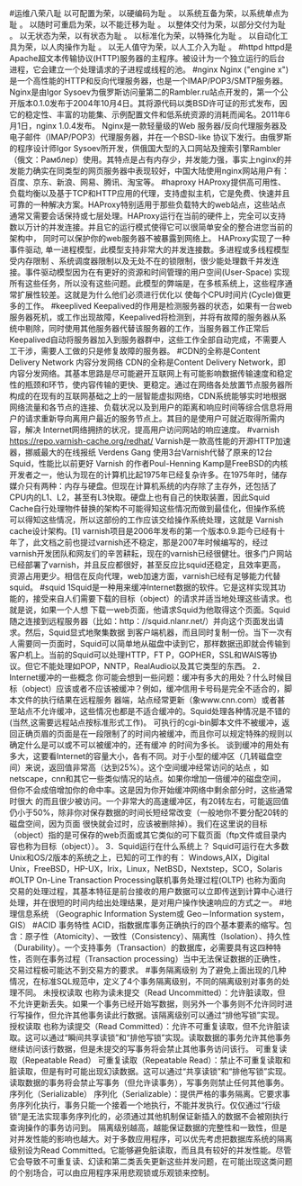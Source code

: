 #运维八荣八耻
	以可配置为荣，以硬编码为耻 。
	以系统互备为荣，以系统单点为耻 。
	以随时可重启为荣，以不能迁移为耻 。
	以整体交付为荣，以部分交付为耻 。
	以无状态为荣，以有状态为耻 。
	以标准化为荣，以特殊化为耻 。
	以自动化工具为荣，以人肉操作为耻 。
	以无人值守为荣，以人工介入为耻 。
#httpd
	httpd是Apache超文本传输协议(HTTP)服务器的主程序。被设计为一个独立运行的后台进程，它会建立一个处理请求的子进程或线程的池。
#nginx
	Nginx ("engine x") 是一个高性能的HTTP和反向代理服务器，也是一个IMAP/POP3/SMTP服务器。Nginx是由Igor Sysoev为俄罗斯访问量第二的Rambler.ru站点开发的，第一个公开版本0.1.0发布于2004年10月4日。其将源代码以类BSD许可证的形式发布，因它的稳定性、丰富的功能集、示例配置文件和低系统资源的消耗而闻名。2011年6月1日，nginx 1.0.4发布。
	Nginx是一款轻量级的Web 服务器/反向代理服务器及电子邮件（IMAP/POP3）代理服务器，并在一个BSD-like 协议下发行。由俄罗斯的程序设计师Igor Sysoev所开发，供俄国大型的入口网站及搜索引擎Rambler（俄文：Рамблер）使用。其特点是占有内存少，并发能力强，事实上nginx的并发能力确实在同类型的网页服务器中表现较好，中国大陆使用nginx网站用户有：百度、京东、新浪、网易、腾讯、淘宝等。
#haproxy
	HAProxy提供高可用性、负载均衡以及基于TCP和HTTP应用的代理，支持虚拟主机，它是免费、快速并且可靠的一种解决方案。HAProxy特别适用于那些负载特大的web站点，这些站点通常又需要会话保持或七层处理。HAProxy运行在当前的硬件上，完全可以支持数以万计的并发连接。并且它的运行模式使得它可以很简单安全的整合进您当前的架构中， 同时可以保护你的web服务器不被暴露到网络上。
	HAProxy实现了一种事件驱动, 单一进程模型，此模型支持非常大的并发连接数。多进程或多线程模型受内存限制 、系统调度器限制以及无处不在的锁限制，很少能处理数千并发连接。事件驱动模型因为在有更好的资源和时间管理的用户空间(User-Space) 实现所有这些任务，所以没有这些问题。此模型的弊端是，在多核系统上，这些程序通常扩展性较差。这就是为什么他们必须进行优化以 使每个CPU时间片(Cycle)做更多的工作。
#keeplived
	Keepalived的作用是检测服务器的状态，如果有一台web服务器死机，或工作出现故障，Keepalived将检测到，并将有故障的服务器从系统中剔除，同时使用其他服务器代替该服务器的工作，当服务器工作正常后Keepalived自动将服务器加入到服务器群中，这些工作全部自动完成，不需要人工干涉，需要人工做的只是修复故障的服务器。
#CDN的全称是Content Delivery Network 内容分发网络
	CDN的全称是Content Delivery Network，即内容分发网络。其基本思路是尽可能避开互联网上有可能影响数据传输速度和稳定性的瓶颈和环节，使内容传输的更快、更稳定。通过在网络各处放置节点服务器所构成的在现有的互联网基础之上的一层智能虚拟网络，CDN系统能够实时地根据网络流量和各节点的连接、负载状况以及到用户的距离和响应时间等综合信息将用户的请求重新导向离用户最近的服务节点上。其目的是使用户可就近取得所需内容，解决 Internet网络拥挤的状况，提高用户访问网站的响应速度。
#varnish	https://repo.varnish-cache.org/redhat/
	Varnish是一款高性能的开源HTTP加速器，挪威最大的在线报纸 Verdens Gang 使用3台Varnish代替了原来的12台Squid，性能比以前更好
	Varnish 的作者Poul-Henning Kamp是FreeBSD的内核开发者之一，他认为现在的计算机比起1975年已经复杂许多。在1975年时，储存媒介只有两种：内存与硬盘。但现在计算机系统的内存除了主存外，还包括了CPU内的L1、L2，甚至有L3快取。硬盘上也有自己的快取装置，因此Squid Cache自行处理物件替换的架构不可能得知这些情况而做到最佳化，但操作系统可以得知这些情况，所以这部份的工作应该交给操作系统处理，这就是 Varnish cache设计架构。[1] 
	varnish项目是2006年发布的第一个版本0.9.距今已经有十年了，此文档之前也提过varnish还不稳定，那是2007年时候编写的，经过varnish开发团队和网友们的辛苦耕耘，现在的varnish已经很健壮。很多门户网站已经部署了varnish，并且反应都很好，甚至反应比squid还稳定，且效率更高，资源占用更少。相信在反向代理，web加速方面，varnish已经有足够能力代替squid。
#squid
	1Squid是一种用来缓冲Internet数据的软件。它是这样实现其功能的，接受来自人们需要下载的目标（object）的请求并适当地处理这些请求。也就是说，如果一个人想
	下载一web页面，他请求Squid为他取得这个页面。Squid随之连接到远程服务器（比如：http：//squid.nlanr.net/）并向这个页面发出请求。然后，Squid显式地聚集数据
	到客户端机器，而且同时复制一份。当下一次有人需要同一页面时，Squid可以简单地从磁盘中读到它，那样数据迅即就会传输到客户机上。当前的Squid可以处理HTTP，FT
	P，GOPHER，SSL和WAIS等协议。但它不能处理如POP，NNTP，RealAudio以及其它类型的东西。
	2．Internet缓冲的一些概念
	你可能会想到一些问题：缓冲有多大的用处？什么时候目标（object）应该或者不应该被缓冲？例如，缓冲信用卡号码是完全不适合的，脚本文件的执行结果在远程服务
	器端，站点经常更新（象www.cnn.com）或者甚至站点不允许缓冲，这些情况也都是不适合缓冲的。Squid处理各种情况是不错的(当然,这需要远程站点按标准形式工作)。
	可执行的cgi-bin脚本文件不被缓冲，返回正确页眉的页面是在一段限制了的时间内被缓冲，而且你可以规定特殊的规则以确定什么是可以或不可以被缓冲的，还有缓冲
	的时间为多长。
	谈到缓冲的用处有多大，这要看Internet的容量大小，各有不同。对于小型的缓冲区（几转磁盘空间）来说，返回值非常高（达到25%）。这个空间缓冲经常访问的站点
	，如netscape，cnn和其它一些类似情况的站点。如果你增加一倍缓冲的磁盘空间，但你不会成倍增加你的命中率。这是因为你开始缓冲网络中剩余部分时，这些通常时很大
	的而且很少被访问。一个非常大的高速缓冲区，有20转左右，可能返回值仍小于50%，除非你对保存数据的时间长短经常改变（一般地你不要分配20转的磁盘空间，因为页面
	很快就会过时，应该被删除掉）。我们在这里说的目标（object）指的是可保存的web页面或其它类似的可下载页面（ftp文件或目录内容也称为目标（object））。
	3．Squid运行在什么系统上？
	Squid可运行在大多数Unix和OS/2版本的系统之上，已知的可工作的有：
	Windows,AIX，Digital Unix，FreeBSD，HP-UX，Irix，Linux，NetBSD，Nextstep，SCO，Solaris
#OLTP
	On-Line Transaction Processing联机事务处理过程(OLTP)
	也称为面向交易的处理过程，其基本特征是前台接收的用户数据可以立即传送到计算中心进行处理，并在很短的时间内给出处理结果，是对用户操作快速响应的方式之一。
#地理信息系统
	（Geographic Information System或 Geo－Information system，GIS）
#ACID 事务特性
	ACID，指数据库事务正确执行的四个基本要素的缩写。包含：原子性（Atomicity）、一致性（Consistency）、隔离性（Isolation）、持久性（Durability）。一个支持事务（Transaction）的数据库，必需要具有这四种特性，否则在事务过程（Transaction processing）当中无法保证数据的正确性，交易过程极可能达不到交易方的要求。
#事务隔离级别
	为了避免上面出现的几种情况，在标准SQL规范中，定义了4个事务隔离级别，不同的隔离级别对事务的处理不同。
	未授权读取
	也称为读未提交（Read Uncommitted）：允许脏读取，但不允许更新丢失。如果一个事务已经开始写数据，则另外一个事务则不允许同时进行写操作，但允许其他事务读此行数据。该隔离级别可以通过“排他写锁”实现。
	授权读取
	也称为读提交（Read Committed）：允许不可重复读取，但不允许脏读取。这可以通过“瞬间共享读锁”和“排他写锁”实现。读取数据的事务允许其他事务继续访问该行数据，但是未提交的写事务将会禁止其他事务访问该行。
	可重复读取（Repeatable Read）
	可重复读取（Repeatable Read）：禁止不可重复读取和脏读取，但是有时可能出现幻读数据。这可以通过“共享读锁”和“排他写锁”实现。读取数据的事务将会禁止写事务（但允许读事务），写事务则禁止任何其他事务。
	序列化（Serializable）
	序列化（Serializable）：提供严格的事务隔离。它要求事务序列化执行，事务只能一个接着一个地执行，不能并发执行。仅仅通过“行级锁”是无法实现事务序列化的，必须通过其他机制保证新插入的数据不会被刚执行查询操作的事务访问到。
	隔离级别越高，越能保证数据的完整性和一致性，但是对并发性能的影响也越大。对于多数应用程序，可以优先考虑把数据库系统的隔离级别设为Read Committed。它能够避免脏读取，而且具有较好的并发性能。尽管它会导致不可重复读、幻读和第二类丢失更新这些并发问题，在可能出现这类问题的个别场合，可以由应用程序采用悲观锁或乐观锁来控制。